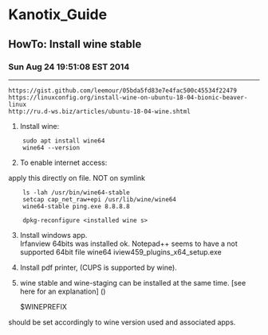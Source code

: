 # Kanotix_Guide
## HowTo: Install wine stable
### Sun Aug 24 19:51:08 EST 2014
---

```
https://gist.github.com/leemour/05bda5fd83e7e4fac500c45534f22479
https://linuxconfig.org/install-wine-on-ubuntu-18-04-bionic-beaver-linux
http://ru.d-ws.biz/articles/ubuntu-18-04-wine.shtml
```

1. Install wine:

```
    sudo apt install wine64
    wine64 --version
```

2. To enable internet access:

apply this directly on file. NOT on symlink

```
    ls -lah /usr/bin/wine64-stable 
    setcap cap_net_raw+epi /usr/lib/wine/wine64
    wine64-stable ping.exe 8.8.8.8

    dpkg-reconfigure <installed wine s>
```

3. Install windows app.  
Irfanview 64bits was installed ok.
Notepad++ seems to have a not supported 64bit file
wine64 iview459_plugins_x64_setup.exe


4. Install pdf printer, (CUPS is supported by wine).


5. wine stable and wine-staging can be installed at the same time.
[see here for an explanation] ()

    $WINEPREFIX 

should be set accordingly to wine version used and associated apps.



